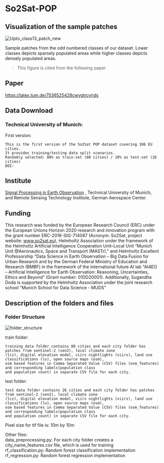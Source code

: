 # So2Sat-POP

## Visualization of the sample patches
![Upto_class13_patch_new](https://user-images.githubusercontent.com/61827990/133273367-bc32ea0c-0164-4aa1-bd21-62d2dc3fcaba.PNG)

Sample patches from the odd numbered classes of our dataset. Lower classes depicts sparsely populated areas while higher classes depicts densely populated areas.

> This figure is cited from the following paper

## Paper
https://latex.tum.de/7536525428cwvgtrcyrjds


## Data Download
### Technical University of Munich:
First version:
```
This is the first version of the So2Sat POP dataset covering 106 EU cities. 
It provides training/testing data split scenarios.
Randomly selected: 80% as train-set (80 cities) / 20% as test-set (26 cities)
DOI: 
```

## Institute
[Signal Processing in Earth Observation](https://www.asg.ed.tum.de/sipeo/home/) , Technical University of Munich, and Remote Sensing Technology Institute, German Aerospace Center.

## Funding
This research was funded by the European Research Council (ERC) under the European Unions Horizon 2020 research and innovation program with the grant number ERC-2016-StG-714087 (Acronym:  So2Sat, project website:  www.so2sat.eu), Helmholtz Association under the framework of the Helmholtz Artificial Intelligence Cooperation Unit–Local Unit “Munich Unit @Aeronautics, Space and Transport (MASTr),” and Helmholtz Excellent Professorship “Data Science in Earth Observation – Big Data Fusion for Urban Research and by the German Federal Ministry of Education and Research (BMBF) in the framework of the international future AI lab "AI4EO – Artificial Intelligence for Earth Observation: Reasoning, Uncertainties, Ethics and Beyond" (Grant number: 01DD20001). Additionally, Sugandha Doda is supported by the Helmholtz Association under the joint research school “Munich School for Data Science - MUDS”

## Description of the folders and files
### Folder Structure
![folder_structure](https://user-images.githubusercontent.com/61827990/133273525-7dfe0edb-e792-4915-936c-33cbd0e43822.PNG)

train folder: 
```
training data folder contains 80 cities and each city folder has patches from sentinel-2 (sen2), local climate zone 
(lcz), digital elevation model, viirs nightlights (viirs), land use classifications (lu), open source maps (osm), 
osm based features in Comma Separated Value (CSV) files (osm_features) and corresponding labels(population class 
and population count) in separate CSV file for each city.
```

test folder: 
```
test data folder contains 26 cities and each city folder has patches from sentinel-2 (sen2), local climate zone 
(lcz), digital elevation model, viirs nightlights (viirs), land use classifications (lu), open source maps (osm), 
osm based features in Comma Separated Value (CSV) files (osm_features) and corresponding labels(population class 
and population count) in separate CSV file for each city.
```

Pixel size for tif file is: 10m by 10m

Other files:
 <br /> data_preprocessing.py: For each city folder creates a city_name_features.csv file, which is used for training
 <br /> rf_classification.py: Random forest classification implementation
 <br /> rf_regression.py: Random forest regression implementation

